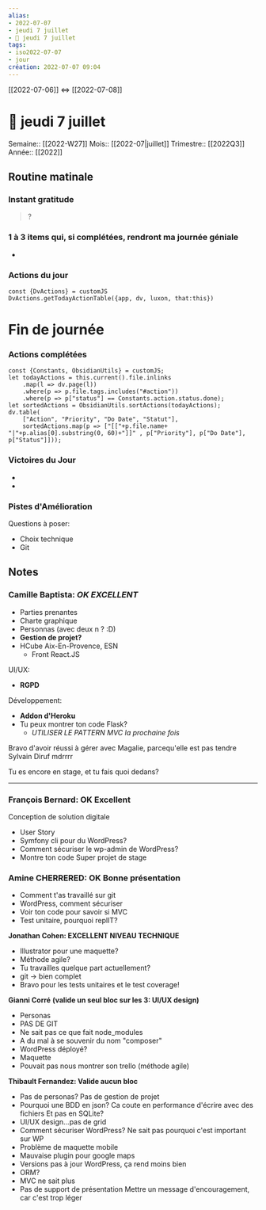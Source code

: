 ```yaml
---
alias:
- 2022-07-07
- jeudi 7 juillet
- 🌄 jeudi 7 juillet
tags:
- iso2022-07-07
- jour
création: 2022-07-07 09:04
---
```

[[2022-07-06]] <=> [[2022-07-08]]

# 🌄 jeudi 7 juillet
Semaine:: [[2022-W27]]
Mois:: [[2022-07|juillet]]
Trimestre:: [[2022Q3]]
Année:: [[2022]]

## Routine matinale

### Instant gratitude
> ?

### 1 à 3 items qui, si complétées, rendront ma journée géniale
- 

### Actions du jour
 ```dataviewjs
const {DvActions} = customJS
DvActions.getTodayActionTable({app, dv, luxon, that:this})
```



# Fin de journée
### Actions complétées

```dataviewjs
const {Constants, ObsidianUtils} = customJS;
let todayActions = this.current().file.inlinks
    .map(l => dv.page(l))
    .where(p => p.file.tags.includes("#action"))
    .where(p => p["status"] == Constants.action.status.done);
let sortedActions = ObsidianUtils.sortActions(todayActions);
dv.table(
	["Action", "Priority", "Do Date", "Statut"],
    sortedActions.map(p => ["[["+p.file.name+ "|"+p.alias[0].substring(0, 60)+"]]" , p["Priority"], p["Do Date"], p["Status"]]));
```

### Victoires du Jour
-
-

### Pistes d'Amélioration


Questions à poser:
- Choix technique
- Git

## Notes

### Camille Baptista: *OK EXCELLENT*
- Parties prenantes
- Charte graphique
- Personnas (avec deux n ? :D)
- **Gestion de projet?**
- HCube Aix-En-Provence, ESN
    - Front React.JS

UI/UX: 
- **RGPD**

Développement:
- **Addon d'Heroku**
- Tu peux montrer ton code Flask?
    - *UTILISER LE PATTERN MVC la prochaine fois*




Bravo d'avoir réussi à gérer avec Magalie, parcequ'elle est pas tendre
Sylvain Diruf mdrrrr

Tu es encore en stage, et tu fais quoi dedans?


---

### François Bernard: OK Excellent
Conception de solution digitale
- User Story
- Symfony cli pour du WordPress?
- Comment sécuriser le wp-admin de WordPress?
- Montre ton code
Super projet de stage


### Amine CHERRERED: OK Bonne présentation
- Comment t'as travaillé sur git
- WordPress, comment sécuriser
- Voir ton code pour savoir si MVC
- Test unitaire, pourquoi replIT?

**Jonathan Cohen:  EXCELLENT NIVEAU TECHNIQUE**
- Illustrator pour une maquette?
- Méthode agile?
- Tu travailles quelque part actuellement?
- git -> bien complet
- Bravo pour les tests unitaires et le test coverage!

**Gianni Corré** **(valide un seul bloc sur les 3: UI/UX design)**
- Personas
- PAS DE GIT
- Ne sait pas ce que fait node_modules
- A du mal à se souvenir du nom "composer"
- WordPress déployé?
- Maquette
- Pouvait pas nous montrer son trello (méthode agile)


**Thibault Fernandez: Valide aucun bloc**
- Pas de personas? Pas de gestion de projet
- Pourquoi une BDD en json? Ca coute en performance d'écrire avec des fichiers Et pas en SQLite?
- UI/UX design...pas de grid
- Comment sécuriser WordPress? Ne sait pas pourquoi c'est important sur WP
- Problème de maquette mobile
- Mauvaise plugin pour google maps
- Versions pas à jour WordPress, ça rend moins bien
- ORM?
- MVC ne sait plus
- Pas de support de présentation
Mettre un message d'encouragement, car c'est trop léger